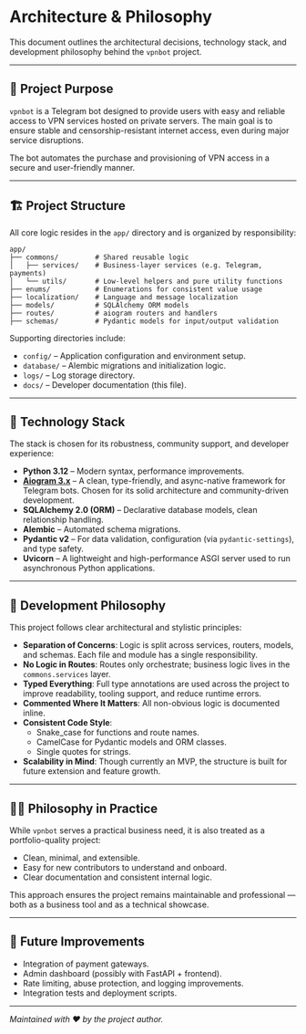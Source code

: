 # Architecture & Philosophy

This document outlines the architectural decisions, technology stack, and development philosophy behind the `vpnbot` project.

---

## 📌 Project Purpose

`vpnbot` is a Telegram bot designed to provide users with easy and reliable access to VPN services hosted on private servers. The main goal is to ensure stable and censorship-resistant internet access, even during major service disruptions.

The bot automates the purchase and provisioning of VPN access in a secure and user-friendly manner.

---

## 🏗️ Project Structure

All core logic resides in the `app/` directory and is organized by responsibility:

```
app/
├── commons/         # Shared reusable logic
│   ├── services/    # Business-layer services (e.g. Telegram, payments)
│   └── utils/       # Low-level helpers and pure utility functions
├── enums/           # Enumerations for consistent value usage
├── localization/    # Language and message localization
├── models/          # SQLAlchemy ORM models
├── routes/          # aiogram routers and handlers
├── schemas/         # Pydantic models for input/output validation
```

Supporting directories include:
- `config/` – Application configuration and environment setup.
- `database/` – Alembic migrations and initialization logic.
- `logs/` – Log storage directory.
- `docs/` – Developer documentation (this file).

---

## 🧰 Technology Stack

The stack is chosen for its robustness, community support, and developer experience:

- **Python 3.12** – Modern syntax, performance improvements.
- **[Aiogram 3.x](https://docs.aiogram.dev/)** – A clean, type-friendly, and async-native framework for Telegram bots. Chosen for its solid architecture and community-driven development.
- **SQLAlchemy 2.0 (ORM)** – Declarative database models, clean relationship handling.
- **Alembic** – Automated schema migrations.
- **Pydantic v2** – For data validation, configuration (via `pydantic-settings`), and type safety.
- **Uvicorn** – A lightweight and high-performance ASGI server used to run asynchronous Python applications.

---

## 🧠 Development Philosophy

This project follows clear architectural and stylistic principles:

- **Separation of Concerns**: Logic is split across services, routers, models, and schemas. Each file and module has a single responsibility.
- **No Logic in Routes**: Routes only orchestrate; business logic lives in the `commons.services` layer.
- **Typed Everything**: Full type annotations are used across the project to improve readability, tooling support, and reduce runtime errors.
- **Commented Where It Matters**: All non-obvious logic is documented inline.
- **Consistent Code Style**:
  - Snake_case for functions and route names.
  - CamelCase for Pydantic models and ORM classes.
  - Single quotes for strings.
- **Scalability in Mind**: Though currently an MVP, the structure is built for future extension and feature growth.

---

## 🧑‍💻 Philosophy in Practice

While `vpnbot` serves a practical business need, it is also treated as a portfolio-quality project:

- Clean, minimal, and extensible.
- Easy for new contributors to understand and onboard.
- Clear documentation and consistent internal logic.

This approach ensures the project remains maintainable and professional — both as a business tool and as a technical showcase.

---

## 📂 Future Improvements

- Integration of payment gateways.
- Admin dashboard (possibly with FastAPI + frontend).
- Rate limiting, abuse protection, and logging improvements.
- Integration tests and deployment scripts.

---

*Maintained with ❤️ by the project author.*



